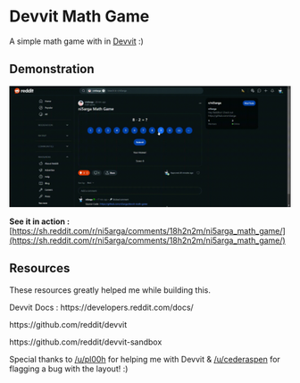 # Devvit Math Game
A simple math game with in [Devvit](https://developers.reddit.com) :)

## Demonstration 
![](https://github.com/ni5arga/devvit-math-game/blob/main/screen-capture.gif?raw=true)

**See it in action :** [https://sh.reddit.com/r/ni5arga/comments/18h2n2m/ni5arga_math_game/](https://sh.reddit.com/r/ni5arga/comments/18h2n2m/ni5arga_math_game/)

## Resources
These resources greatly helped me while building this.
<p> Devvit Docs : https://developers.reddit.com/docs/ </p>
<p> https://github.com/reddit/devvit </p>
<p> https://github.com/reddit/devvit-sandbox </p>

Special thanks to [/u/pl00h](https://reddit.com/u/pl00h) for helping me with Devvit & [/u/cederaspen](https://www.reddit.com/user/cedaraspen/) for flagging a bug with the layout! :)
